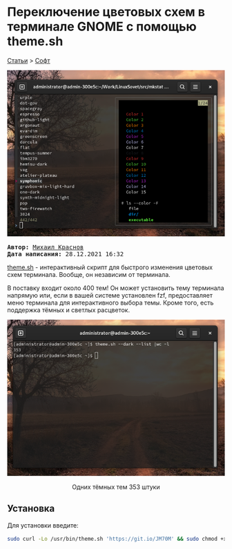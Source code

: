 # Переключение цветовых схем в терминале GNOME с помощью theme.sh

[Статьи](/LinuxSovet/stats/stats.md) > [Софт](/LinuxSovet/stats/soft/README.md)

<a href="pic/preview.png"><img src="pic/preview.png"></a>

<pre>
<strong>Автор:</strong> <a href='/LinuxSovet/Group/authors.d/Linuxoid85.html'>Михаил Краснов</a>
<strong>Дата написания:</strong> 28.12.2021 16:32
</pre>

[theme.sh](https://github.com/lemnos/theme.sh) - интерактивный скрипт для быстрого изменения цветовых схем терминала. Вообще, он независим от терминала.

В поставку входит около 400 тем! Он может установить тему терминала напрямую или, если в вашей системе установлен fzf, предоставляет меню терминала для интерактивного выбора темы. Кроме того, есть поддержка тёмных и светлых расцветок.

<p align="center"><a href="pic/1.png"><img src="pic/1.png"></a></p>

<p align="center">Одних тёмных тем 353 штуки</p>

## Установка

Для установки введите:

```bash
sudo curl -Lo /usr/bin/theme.sh 'https://git.io/JM70M' && sudo chmod +x /usr/bin/theme.sh
```
